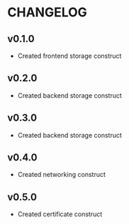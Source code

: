 # CHANGELOG

## v0.1.0

* Created frontend storage construct

## v0.2.0

* Created backend storage construct

## v0.3.0

* Created backend storage construct

## v0.4.0

* Created networking construct

## v0.5.0

* Created certificate construct


